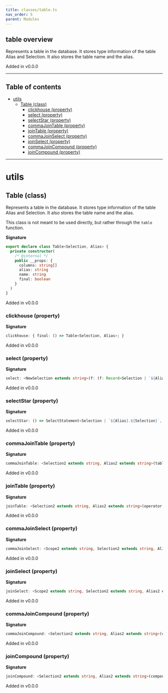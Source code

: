 ```yaml
---
title: classes/table.ts
nav_order: 5
parent: Modules
---
```


## table overview

Represents a table in the database.
It stores type information of the table Alias and Selection.
It also stores the table name and the alias.

Added in v0.0.0

---

<h2 class="text-delta">Table of contents</h2>

- [utils](#utils)
  - [Table (class)](#table-class)
    - [clickhouse (property)](#clickhouse-property)
    - [select (property)](#select-property)
    - [selectStar (property)](#selectstar-property)
    - [commaJoinTable (property)](#commajointable-property)
    - [joinTable (property)](#jointable-property)
    - [commaJoinSelect (property)](#commajoinselect-property)
    - [joinSelect (property)](#joinselect-property)
    - [commaJoinCompound (property)](#commajoincompound-property)
    - [joinCompound (property)](#joincompound-property)

---

# utils

## Table (class)

Represents a table in the database.
It stores type information of the table Alias and Selection.
It also stores the table name and the alias.

This class is not meant to be used directly, but rather through the `table` function.

**Signature**

```ts
export declare class Table<Selection, Alias> {
  private constructor(
    /* @internal */
    public __props: {
      columns: string[]
      alias: string
      name: string
      final: boolean
    }
  )
}
```

Added in v0.0.0

### clickhouse (property)

**Signature**

```ts
clickhouse: { final: () => Table<Selection, Alias>; }
```

Added in v0.0.0

### select (property)

**Signature**

```ts
select: <NewSelection extends string>(f: (f: Record<Selection | `${Alias}.${Selection}`, SafeString> & NoSelectFieldsCompileError) => Record<NewSelection, SafeString>) => SelectStatement<Selection | `${Alias}.${Selection}`, NewSelection>
```

Added in v0.0.0

### selectStar (property)

**Signature**

```ts
selectStar: () => SelectStatement<Selection | `${Alias}.${Selection}`, Selection>
```

Added in v0.0.0

### commaJoinTable (property)

**Signature**

```ts
commaJoinTable: <Selection2 extends string, Alias2 extends string>(table: Table<Selection2, Alias2>) => Joined<`${Alias}.${Selection}` | Exclude<Selection, Selection2> | Exclude<Selection2, Selection> | `${Alias2}.${Selection2}`, Alias | Alias2, Extract<Selection2, Selection>>
```

Added in v0.0.0

### joinTable (property)

**Signature**

```ts
joinTable: <Selection2 extends string, Alias2 extends string>(operator: string, table: Table<Selection2, Alias2>) => JoinedFactory<`${Alias}.${Selection}` | Exclude<Selection, Selection2> | Exclude<Selection2, Selection> | `${Alias2}.${Selection2}`, Alias | Alias2, Extract<Selection2, Selection>, Extract<Selection2, Selection>>
```

Added in v0.0.0

### commaJoinSelect (property)

**Signature**

```ts
commaJoinSelect: <Scope2 extends string, Selection2 extends string, Alias2 extends string>(selectAlias: Alias2, select: SelectStatement<Scope2, Selection2>) => Joined<`${Alias}.${Selection}` | Exclude<Selection, Selection2> | Exclude<Selection2, Selection> | `${Alias2}.${Selection2}`, Alias | Alias2, Extract<Selection2, Selection>>
```

Added in v0.0.0

### joinSelect (property)

**Signature**

```ts
joinSelect: <Scope2 extends string, Selection2 extends string, Alias2 extends string>(selectAlias: Alias2, operator: string, select: SelectStatement<Scope2, Selection2>) => JoinedFactory<`${Alias}.${Selection}` | Exclude<Selection, Selection2> | Exclude<Selection2, Selection> | `${Alias2}.${Selection2}`, Alias | Alias2, Extract<Selection2, Selection>, Extract<Selection2, Selection>>
```

Added in v0.0.0

### commaJoinCompound (property)

**Signature**

```ts
commaJoinCompound: <Selection2 extends string, Alias2 extends string>(compoundAlias: Alias2, compound: Compound<Selection2, Selection2>) => Joined<`${Alias}.${Selection}` | Exclude<Selection, Selection2> | Exclude<Selection2, Selection> | `${Alias2}.${Selection2}`, Alias | Alias2, Extract<Selection2, Selection>>
```

Added in v0.0.0

### joinCompound (property)

**Signature**

```ts
joinCompound: <Selection2 extends string, Alias2 extends string>(compoundAlias: Alias2, operator: string, compound: Compound<Selection2, Selection2>) => JoinedFactory<`${Alias}.${Selection}` | Exclude<Selection, Selection2> | Exclude<Selection2, Selection> | `${Alias2}.${Selection2}`, Alias | Alias2, Extract<Selection2, Selection>, Extract<Selection2, Selection>>
```

Added in v0.0.0
